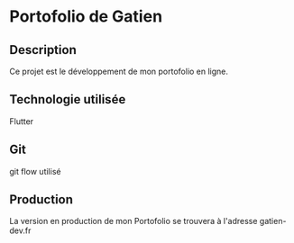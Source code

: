 # Portofolio de Gatien

## Description
  Ce projet est le développement de mon portofolio en ligne.
  
## Technologie utilisée
 Flutter
 
 ## Git 
  git flow utilisé

## Production 
  La version en production de mon Portofolio se trouvera à l'adresse gatien-dev.fr
  
 
